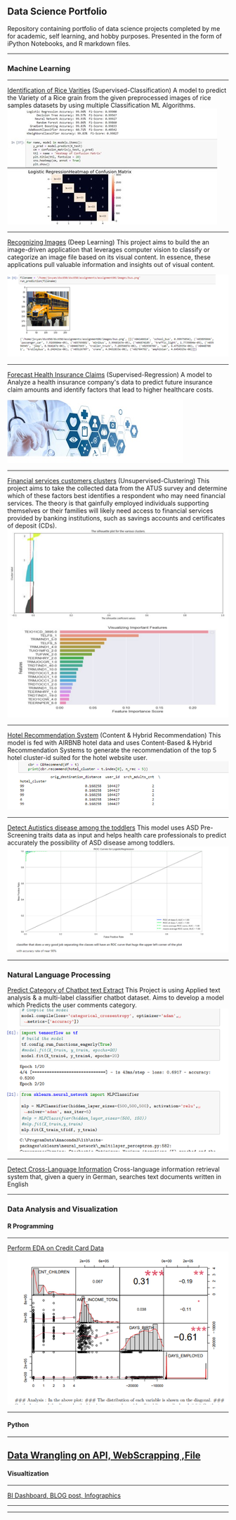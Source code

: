 ## Data Science Portfolio
Repository containing portfolio of data science projects completed by me for academic, self learning, and hobby purposes. Presented in the form of iPython Notebooks, and R markdown files.

---

### Machine Learning 
---

[Identification of Rice Varities](https://github.com/PrashantRaghuwanshi90/Data_Science_Portfolio/blob/4110a9c2b3b71c0a27b881f2209edccb73f7e586/Identification%20of%20Rice%20Varities/IdentificationOfriceVarities_Classification_Notebook_Prashant_Raghuwanshi.ipynb)
(Supervised-Classification)
A model to predict the Variety of a Rice grain from the given preprocessed images of rice samples datasets by using multiple Classification ML Algorithms.
<br><img src="images/classification_problem.jpg?raw=true"/>

---

[Recognizing Images](https://github.com/PrashantRaghuwanshi90/Data_Science_Portfolio/blob/main/Recognizing%20Images%20-Deep%20Learning/Recignizing_image_ml_code.ipynb)
(Deep Learning)
This project aims to build the an image-driven application that leverages computer vision to classify or categorize an image file based on its visual content. 
In essence, these applications pull valuable information and insights out of visual content.

<img src="images/busimage.png?raw=true"/>

-----

[Forecast Health Insurance Claims](https://github.com/PrashantRaghuwanshi90/Data_Science_Portfolio/blob/main/Forecast%20Health%20Insurance%20Claims/Forecast%20Health%20Insurance%20Claims%20(Regression).ipynb)
(Supervised-Regression)
A model to Analyze a health insurance company's data to predict future insurance claim amounts and identify factors that lead to higher healthcare costs.

<img src="images/claim.png?raw=true"/>

----

[Financial services customers clusters](https://github.com/PrashantRaghuwanshi90/Data_Science_Portfolio/blob/6a39cdf3c8c782b693fd454f19eeda982c6341c7/Financial%20Services%20Marketing%20Clusters/financial_services_marketing_clusters_notebook.ipynb)
(Unsupervised-Clustering)
This project aims to take the collected data from the ATUS survey and determine which of these factors best identifies a respondent who may need financial services. The theory is that gainfully employed individuals supporting themselves or their families will likely need access to financial services provided by banking institutions, such as savings accounts and certificates of deposit (CDs).
<br><img src="images/Unsupervise_clustring.png?raw=true"/>

---

[Hotel Recommendation System](https://github.com/PrashantRaghuwanshi90/Data_Science_Portfolio/blob/f0e4efd7e085e5846c6bc30e8aa2181222856cc3/Hotel%20Recommendation%20System/Hotel_Recommendation_System.ipynb)
(Content & Hybrid Recommendation)
This model is fed with AIRBNB hotel data and uses Content-Based & Hybrid Recommendation Systems to generate the recommendation of the top 5 hotel cluster-id suited for the hotel website user.
<br><img src="images/content_rec.png?raw=true"/>

----
[Detect Autistics disease among the toddlers](https://github.com/PrashantRaghuwanshi90/Data_Science_Portfolio/blob/7e491a84f3e05479cf95cbe72a5d5eb9fb8ea566/Detect%20Autistics%20disease%20among%20the%20toddlers/Detect%20Autistics%20disease%20among%20the%20toddlers_Project_Code%20.ipynb)
This model uses ASD Pre-Screening traits data as input and helps health care professionals to predict accurately the possibility of ASD disease among toddlers.
<br><img src="images/toddler_ruc.png?raw=true"/>

---

### Natural Language Processing

[Predict Category of Chatbot text Extract](https://github.com/PrashantRaghuwanshi90/Data_Science_Portfolio/blob/f05e187de9e761cbf4baa4bec23643f78a8b17cf/Predict%20Chatbot%20text%20Category/Predict%20Chatbot%20text%20Category_Jupyter_code.ipynb)
This Project is using Applied text analysis & a multi-label classifier chatbot dataset. Aims to develop a model which Predicts the user comments category.
<br><img src="images/nlp_proj1.png?raw=true"/>

---
[Detect Cross-Language Information](https://github.com/PrashantRaghuwanshi90/Data_Science_Portfolio/blob/6115e3086d503bab2894aafee9109c2061d84b50/Detect%20Cross%20Language%20Information/Detect%20Cross%20Language%20Information.ipynb)
Cross-language information retrieval system that, given a query in German, searches text documents written in English

---
### Data Analysis and Visualization

#### R Programming
---
[Perform EDA on Credit Card Data](https://github.com/PrashantRaghuwanshi90/Data_Science_Portfolio/blob/ac754a24e6fa50b495960ddbbfa557f8391a03d8/Data%20Analysis%20and%20Visualisation/R_Programming/Perform%20EDA%20on%20Credit%20Card%20Data.Rmd)
<br><img src="images/eda_r1.png?raw=true"/>

---

#### Python
---
[Data Wrangling on API, WebScrapping ,File](https://github.com/PrashantRaghuwanshi90/Data_Science_Portfolio/blob/07beda166f43972373bd3ed7af78a743b7528140/Data%20Analysis%20and%20Visualisation/Python/DataWrangling_withpython_API_WEBSCRAPING_FILE.ipynb)
---
#### Visualtization
---
[BI Dashboard, BLOG post, Infographics](https://github.com/PrashantRaghuwanshi90/Data_Science_Portfolio/blob/907f25bd2f51043cac8c6bb35178544167f34b4f/Data%20Analysis%20and%20Visualisation/Visualization/Airline_BlogPost.pdf)

---




---

